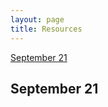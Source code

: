 ```yaml
---
layout: page
title: Resources
---
```


[September 21](#sept21)

## September 21
<a id="sept21"></a>
